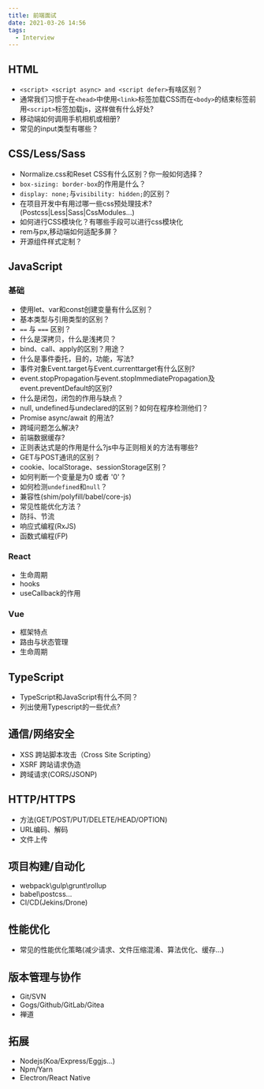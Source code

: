 ```yaml
---
title: 前端面试
date: 2021-03-26 14:56
tags:
  - Interview
---
```


## HTML

- `<script> <script async> and <script defer>`有啥区别？
- 通常我们习惯于在`<head>`中使用`<link>`标签加载CSS而在`<body>`的结束标签前用`<script>`标签加载js，这样做有什么好处?
- 移动端如何调用手机相机或相册?
- 常见的input类型有哪些？

## CSS/Less/Sass

- Normalize.css和Reset CSS有什么区别？你一般如何选择？
- `box-sizing: border-box`的作用是什么？
- `display: none;`与`visibility: hidden;`的区别？
- 在项目开发中有用过哪一些css预处理技术?(Postcss|Less|Sass|CssModules...)
- 如何进行CSS模块化？有哪些手段可以进行css模块化
- rem与px,移动端如何适配多屏？
- 开源组件样式定制？

## JavaScript

### 基础

- 使用let、var和const创建变量有什么区别？
- 基本类型与引用类型的区别？
- `==` 与 `===` 区别？
- 什么是深拷贝，什么是浅拷贝？
- bind、call、apply的区别？用途？
- 什么是事件委托，目的，功能，写法?
- 事件对象Event.target与Event.currenttarget有什么区别?
- event.stopPropagation与event.stopImmediatePropagation及event.preventDefault的区别?
- 什么是闭包，闭包的作用与缺点？
- null, undefined与undeclared的区别？如何在程序检测他们？
- Promise async/await 的用法?
- 跨域问题怎么解决?
- 前端数据缓存?
- 正则表达式是的作用是什么?js中与正则相关的方法有哪些?
- GET与POST通讯的区别？
- cookie、localStorage、sessionStorage区别？
- 如何判断一个变量是为0 或者 '0' ?
- 如何检测`undefined`和`null`？
- 兼容性(shim/polyfill/babel/core-js)
- 常见性能优化方法？
- 防抖、节流
- 响应式编程(RxJS)
- 函数式编程(FP)

### React

- 生命周期
- hooks
- useCallback的作用

### Vue

- 框架特点
- 路由与状态管理
- 生命周期

## TypeScript

- TypeScript和JavaScript有什么不同？
- 列出使用Typescript的一些优点?

## 通信/网络安全

- XSS 跨站脚本攻击（Cross Site Scripting）
- XSRF 跨站请求伪造
- 跨域请求(CORS/JSONP)


## HTTP/HTTPS

- 方法(GET/POST/PUT/DELETE/HEAD/OPTION)
- URL编码、解码
- 文件上传

## 项目构建/自动化

- webpack\gulp\grunt\rollup
- babel\postcss...
- CI/CD(Jekins/Drone)

## 性能优化

- 常见的性能优化策略(减少请求、文件压缩混淆、算法优化、缓存...)

## 版本管理与协作

- Git/SVN
- Gogs/Github/GitLab/Gitea
- 禅道

## 拓展

- Nodejs(Koa/Express/Eggjs...)
- Npm/Yarn
- Electron/React Native
